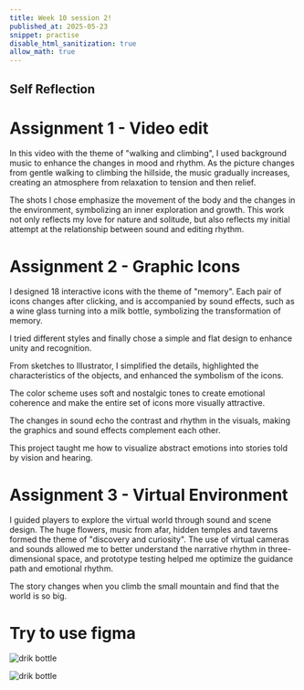 ```yaml
---
title: Week 10 session 2!
published_at: 2025-05-23
snippet: practise
disable_html_sanitization: true
allow_math: true
---
```


## Self Reflection

# Assignment 1 - Video edit

In this video with the theme of "walking and climbing", I used background music to enhance the changes in mood and rhythm. As the picture changes from gentle walking to climbing the hillside, the music gradually increases, creating an atmosphere from relaxation to tension and then relief. 

The shots I chose emphasize the movement of the body and the changes in the environment, symbolizing an inner exploration and growth. This work not only reflects my love for nature and solitude, but also reflects my initial attempt at the relationship between sound and editing rhythm.

# Assignment 2 - Graphic Icons

I designed 18 interactive icons with the theme of "memory". Each pair of icons changes after clicking, and is accompanied by sound effects, such as a wine glass turning into a milk bottle, symbolizing the transformation of memory.

I tried different styles and finally chose a simple and flat design to enhance unity and recognition.

From sketches to Illustrator, I simplified the details, highlighted the characteristics of the objects, and enhanced the symbolism of the icons.

The color scheme uses soft and nostalgic tones to create emotional coherence and make the entire set of icons more visually attractive.

The changes in sound echo the contrast and rhythm in the visuals, making the graphics and sound effects complement each other.

This project taught me how to visualize abstract emotions into stories told by vision and hearing.

# Assignment 3 - Virtual Environment

I guided players to explore the virtual world through sound and scene design. The huge flowers, music from afar, hidden temples and taverns formed the theme of "discovery and curiosity". The use of virtual cameras and sounds allowed me to better understand the narrative rhythm in three-dimensional space, and prototype testing helped me optimize the guidance path and emotional rhythm. 

The story changes when you climb the small mountain and find that the world is so big.

# Try to use figma

![drik bottle](week12/3.png)

![drik bottle](week12/6.png)
